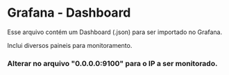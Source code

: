 # Grafana - Dashboard

Esse arquivo contém um Dashboard (.json) para ser importado no Grafana.

Inclui diversos paineis para monitoramento.

### Alterar no arquivo "0.0.0.0:9100" para o IP a ser monitorado. ###
